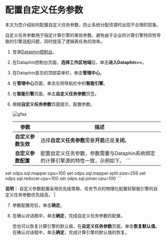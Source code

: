 # 配置自定义任务参数

本文为您介绍如何配置自定义任务参数，防止系统分配资源时出现不合理的现象。

自定义任务参数用于指定计算引擎的某些参数，避免由于企业的计算引擎特异性导致的引擎适配问题，同时提高了逻辑表任务的效率。

1.  登录[Dataphin控制台](https://dataphin.console.aliyun.com/workingArea)。

2.  在Dataphin控制台页面，**选择工作区地域**后，单击**进入Dataphin\>\>**。

3.  在Dataphin首页的顶部菜单栏，单击**管理中心**。

4.  在**管理中心**页面，单击左侧导航栏中的**智能引擎**。

5.  在**智能引擎**页面，单击**自定义任务参数**页签。

6.  根据**自定义任务参数**页面提示，配置参数。

    ![gfaa](https://static-aliyun-doc.oss-accelerate.aliyuncs.com/assets/img/zh-CN/8401358061/p203395.png)

    |参数|描述|
    |--|--|
    |**自定义参数生效**|选择**自定义任务参数**需要**开启**还是**关闭**。|
    |**自定义参数配置**|配置自定义任务参数，参数需要与Dataphin系统绑定的计算引擎源的特性一致，示例如下。     ```
set odps.sql.mapper.cpu=100
set odps.sql.mapper.split.size=256
set odps.sql.reducer.cpu=100
set odps.sql.joiner.cpu=100
    ```

**说明：** 自定义参数配置采用优先级策略，任务节点的物理化配置较智能引擎的自定义任务参数优先级高。 |

7.  参数配置完后，单击**确定**。

8.  在确认对话框中，单击**确定**，完成自定义任务参数的配置。

    您也可以恢复计算引擎的默认值，在**自定义任务参数**页面，单击**恢复默认值**。在确认对话框中，单击**确定**，完成计算引擎的默认值的恢复。



